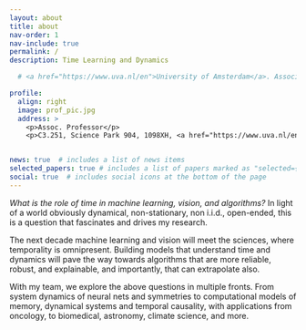 ```yaml
---
layout: about
title: about
nav-order: 1
nav-include: true
permalink: /
description: Time Learning and Dynamics

  # <a href="https://www.uva.nl/en">University of Amsterdam</a>. Associate Professor<br/><a href="https://ellogon.ai">Ellogon.AI</a>. Chief Science Officer.

profile:
  align: right
  image: prof_pic.jpg
  address: >
    <p>Assoc. Professor</p>
    <p>C3.251, Science Park 904, 1098XH, <a href="https://www.uva.nl/en">UvA</a></p>


news: true  # includes a list of news items
selected_papers: true # includes a list of papers marked as "selected={true}"
social: true  # includes social icons at the bottom of the page
---
```


  <em>What is the role of time in machine learning, vision, and algorithms?</em> In light of a world obviously dynamical, non-stationary, non i.i.d., open-ended, this is a question that fascinates and drives my research.

  The next decade machine learning and vision will meet the sciences, where temporality is omnipresent. Building models that understand time and dynamics will pave the way towards algorithms that are more reliable, robust, and explainable, and importantly, that can extrapolate also.

  With my team, we explore the above questions in multiple fronts. From system dynamics of neural nets and symmetries to computational models of memory, dynamical systems and temporal causality, with applications from oncology, to biomedical, astronomy, climate science, and more.

  <!-- Put your address / P.O. box / other info right below your picture. You can also disable any these elements by editing `profile` property of the YAML header of your `_pages/about.md`. Edit `_bibliography/papers.bib` and Jekyll will render your [publications page](/al-folio/publications/) automatically.
 -->
<!--   Link to your social media connections, too. This theme is set up to use [Font Awesome icons](http://fortawesome.github.io/Font-Awesome/) and [Academicons](https://jpswalsh.github.io/academicons/), like the ones below. Add your Facebook, Twitter, LinkedIn, Google Scholar, or just disable all of them.
 -->